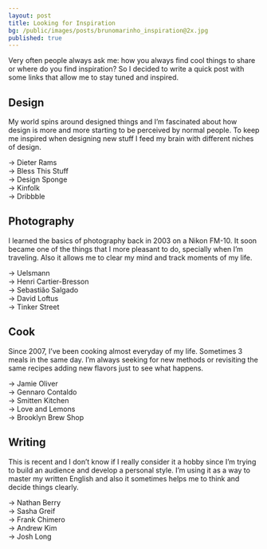 ```yaml
---
layout: post
title: Looking for Inspiration
bg: /public/images/posts/brunomarinho_inspiration@2x.jpg
published: true
---
```


Very often people always ask me: how you always find cool things to share or where do you find inspiration? So I decided to write a quick post with some links that allow me to stay tuned and inspired.

## Design
My world spins around designed things and I’m fascinated about how design is more and more starting to be perceived by normal people. To keep me inspired when designing new stuff I feed my brain with different niches of design.

→ Dieter Rams<br>
→ Bless This Stuff<br>
→ Design Sponge<br>
→ Kinfolk<br>
→ Dribbble<br>

## Photography
I learned the basics of photography back in 2003 on a Nikon FM-10. It soon became one of the things that I more pleasant to do, specially when I’m traveling. Also it allows me to clear my mind and track moments of my life.

→ Uelsmann<br>
→ Henri Cartier-Bresson<br>
→ Sebastião Salgado<br>
→ David Loftus<br>
→ Tinker Street<br>

## Cook
Since 2007, I’ve been cooking almost everyday of my life. Sometimes 3 meals in the same day. I’m always seeking for new methods or revisiting the same recipes adding new flavors just to see what happens.

→ Jamie Oliver<br>
→ Gennaro Contaldo<br>
→ Smitten Kitchen<br>
→ Love and Lemons<br>
→ Brooklyn Brew Shop<br>

## Writing
This is recent and I don’t know if I really consider it a hobby since I’m trying to build an audience and develop a personal style. I’m using it as a way to master my written English and also it sometimes helps me to think and decide things clearly.

→ Nathan Berry<br>
→ Sasha Greif<br>
→ Frank Chimero<br>
→ Andrew Kim<br>
→ Josh Long<br>